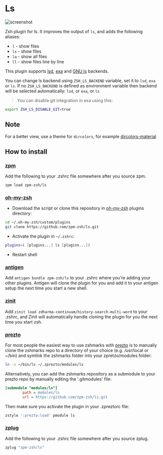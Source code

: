 # Ls

![screenshot](./ls.png)

Zsh plugin for ls. It improves the output of `ls`, and adds the following aliases:

* `l` - show files
* `ls` - show files
* `la` - show all files
* `ll` - show files line by line

This plugin supports [lsd](https://github.com/Peltoche/lsd), [exa](https://github.com/ogham/exa) and [GNU ls](https://www.gnu.org/software/coreutils/manual/html_node/ls-invocation.html) backends.

You can change ls backend using `ZSH_LS_BACKEND` variable, set it to `lsd`, `exa` or `ls`.
If no `ZSH_LS_BACKEND` is defined as environment variable then backend will be selected automatically: `lsd`, or `exa`, or `ls`

> You can disable git integration in exa using this:

```sh
export ZSH_LS_DISABLE_GIT=true
```

## Note

For a better view, use a theme for `dircolors`, for example [dircolors-material](https://github.com/zpm-zsh/dircolors-material)

## How to install

### [zpm](https://github.com/zpm-zsh/zpm)

Add the following to your .zshrc file somewhere after you source zpm.

```sh
zpm load zpm-zsh/ls
```

### [oh-my-zsh](http://github.com/robbyrussell/oh-my-zsh)

* Download the script or clone this repository in [oh-my-zsh](http://github.com/robbyrussell/oh-my-zsh) plugins directory:

```sh
cd ~/.oh-my-zsh/custom/plugins
git clone https://github.com/zpm-zsh/ls.git
```

* Activate the plugin in `~/.zshrc`:

```sh
plugins=( [plugins...] ls [plugins...])
```

* Restart shell

### [antigen](https://github.com/zsh-users/antigen)

Add `antigen bundle zpm-zsh/ls` to your .zshrc where you're adding your other plugins. Antigen will clone the plugin for you and add it to your antigen setup the next time you start a new shell.

### [zinit](https://github.com/zdharma-continuum/zinit)

Add `zinit load zdharma-continuum/history-search-multi-word` to your .zshrc, and Zinit will automatically handle cloning the plugin for you the next time you start zsh.

### [prezto](https://github.com/sorin-ionescu/prezto)

For most people the easiest way to use zshmarks with [prezto](https://github.com/sorin-ionescu/prezto) is to manually clone the zshmarks repo to a directory of your choice (e.g. /usr/local or ~/bin) and symlink the zshmarks folder into your zpretzo/modules folder:

```sh
ln -s ~/bin/ls ~/.zprezto/modules/ls
```

Alternatively, you can add the zshmarks repository as a submodule to your prezto repo by manually editing the '.gitmodules' file:

```ini
[submodule "modules/ls"]
        path = modules/ls
        url = https://github.com/zpm-zsh/ls.git
```

Then make sure you activate the plugin in your .zpreztorc file:

```sh
zstyle ':prezto:load' pmodule ls
```

### [zplug](https://github.com/zplug/zplug)

Add the following to your .zshrc file somewhere after you source zplug.

```sh
zplug "zpm-zsh/ls"
```
